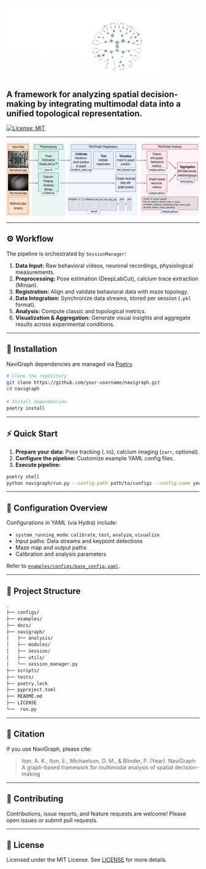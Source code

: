 <p align="left">
  <img src="/docs/images/NaviGraph_logo_white_noback.png" alt="NaviGraph Logo" width="400"/>
</p>

## A framework for analyzing spatial decision-making by integrating multimodal data into a unified topological representation.

[![License: MIT](https://img.shields.io/badge/License-MIT-yellow.svg)](https://opensource.org/licenses/MIT)
<!-- Add additional badges: PyPI, build status, coverage -->

---

<p align="left">
  <img src="/docs/images/software_pipeline.png" alt="NaviGraph pipeline"/> 
</p>

---

## ⚙️ Workflow

The pipeline is orchestrated by `SessionManager`:

1. **Data Input:** Raw behavioral videos, neuronal recordings, physiological measurements.
2. **Preprocessing:** Pose estimation (DeepLabCut), calcium trace extraction (Minian).
3. **Registration:** Align and validate behavioral data with maze topology.
4. **Data Integration:** Synchronize data streams, stored per session (`.pkl` format).
5. **Analysis:** Compute classic and topological metrics.
6. **Visualization & Aggregation:** Generate visual insights and aggregate results across experimental conditions.

---

## 🚀 Installation

NaviGraph dependencies are managed via [Poetry](https://python-poetry.org/).

```bash
# Clone the repository
git clone https://github.com/your-username/navigraph.git
cd navigraph

# Install dependencies
poetry install
```

---

## ⚡ Quick Start

1. **Prepare your data:** Pose tracking (`.h5`), calcium imaging (`zarr`, optional).
2. **Configure the pipeline:** Customize example YAML config files.
3. **Execute pipeline:**

```bash
poetry shell
python navigraph/run.py --config-path path/to/configs --config-name your_config
```

---

## 🔧 Configuration Overview

Configurations in YAML (via Hydra) include:

- `system_running_mode`: `calibrate`, `test`, `analyze`, `visualize`
- Input paths: Data streams and keypoint detections
- Maze map and output paths
- Calibration and analysis parameters

Refer to [`examples/configs/base_config.yaml`](configs/base_config.yaml).

---

## 📁 Project Structure

```bash
.
├── configs/
├── examples/
├── docs/
├── navigraph/
│   ├── analysis/
│   ├── modules/
│   ├── session/
│   ├── utils/
│   └── session_manager.py
├── scripts/
├── tests/
├── poetry.lock
├── pyproject.toml
├── README.md
├── LICENSE
└──  run.py
```

---

## 📄 Citation

If you use NaviGraph, please cite:

> Iton, A. K., Iton, E., Michaelson, D. M., & Blinder, P. (Year). NaviGraph: A graph-based framework for multimodal analysis of spatial decision-making

---

## 🙌 Contributing

Contributions, issue reports, and feature requests are welcome! Please open issues or submit pull requests.

---

## 📜 License

Licensed under the MIT License. See [LICENSE](LICENSE) for more details.
